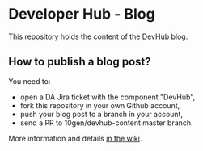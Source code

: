 # Developer Hub - Blog

This repository holds the content of the [DevHub blog](https://developer.mongodb.com/).

## How to publish a blog post?

You need to:
- open a DA Jira ticket with the component "DevHub",
- fork this repository in your own Github account,
- push your blog post to a branch in your account,
- send a PR to 10gen/devhub-content master branch.

More information and details [in the wiki](https://wiki.corp.mongodb.com/display/DEVREL/Writing+Content+for+MongoDB).
